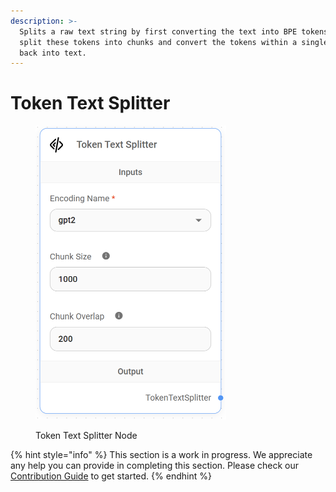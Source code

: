 ```yaml
---
description: >-
  Splits a raw text string by first converting the text into BPE tokens, then
  split these tokens into chunks and convert the tokens within a single chunk
  back into text.
---
```


# Token Text Splitter

<figure><img src="../../../.gitbook/assets/image (156).png" alt="" width="305"><figcaption><p>Token Text Splitter Node</p></figcaption></figure>

{% hint style="info" %}
This section is a work in progress. We appreciate any help you can provide in completing this section. Please check our [Contribution Guide](../../../CONTRIBUTING.md) to get started.
{% endhint %}
